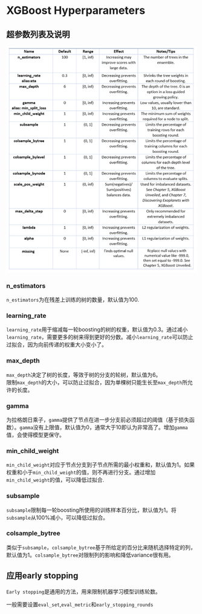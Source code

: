 # XGBoost Hyperparameters

## 超参数列表及说明

![hyperparameters](pics/table_hyperparameters.png)

### n_estimators

`n_estimators`为在残差上训练的树的数量，默认值为100.

### learning_rate

`learning_rate`用于缩减每一轮boosting的树的权重，默认值为0.3。通过减小`learning_rate`，需要更多的树来得到更好的分数。减小`learning_rate`可以防止过拟合，因为向前传递的权重大小变小了。

### max_depth

`max_depth`决定了树的长度，等效于树的分支的轮树，默认值为6。  
限制`max_depth`的大小，可以防止过拟合，因为单棵树只能生长至`max_depth`所允许的长度。

### gamma

为拉格朗日乘子，`gamma`提供了节点在进一步分支前必须超过的阈值（基于损失函数）。`gamma`没有上限值，默认值为0，通常大于10即认为非常高了。增加`gamma`值，会使得模型更保守。

### min_child_weight

`min_child_weight`对应于节点分支到子节点所需的最小权重和，默认值为1。如果权重和小于`min_child_weight`的值，则不再进行分支。通过增加`min_child_weight`的值，可以降低过拟合.

### subsample

`subsample`限制每一轮boosting所使用的训练样本百分比，默认值为1。将`subsample`从100%减小，可以降低过拟合。

### colsample_bytree

类似于`subsample`，`colsample_bytree`基于所给定的百分比来随机选择特定的列，默认值为1。`colsample_bytree`对限制列的影响和降低variance很有用。


## 应用early stopping

`Early stopping`是通用的方法，用来限制机器学习模型训练轮数。

一般需要设置`eval_set`,`eval_metric`和`early_stopping_rounds`